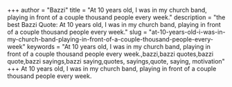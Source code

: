 +++
author = "Bazzi"
title = "At 10 years old, I was in my church band, playing in front of a couple thousand people every week."
description = "the best Bazzi Quote: At 10 years old, I was in my church band, playing in front of a couple thousand people every week."
slug = "at-10-years-old-i-was-in-my-church-band-playing-in-front-of-a-couple-thousand-people-every-week"
keywords = "At 10 years old, I was in my church band, playing in front of a couple thousand people every week.,bazzi,bazzi quotes,bazzi quote,bazzi sayings,bazzi saying,quotes, sayings,quote, saying, motivation"
+++
At 10 years old, I was in my church band, playing in front of a couple thousand people every week.
